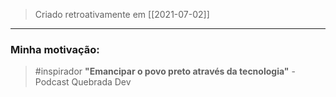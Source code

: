 > Criado retroativamente em [[2021-07-02]]
---

### Minha motivação:

> #inspirador **"Emancipar o povo preto através da tecnologia"**
\- Podcast Quebrada Dev